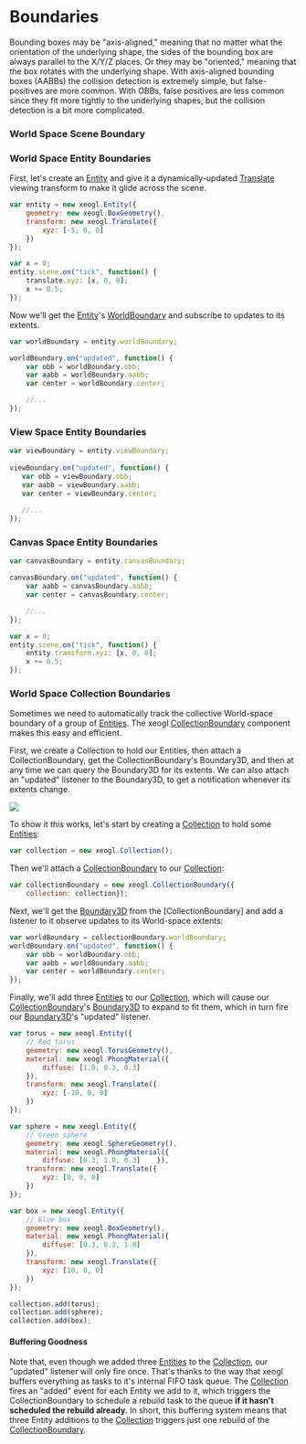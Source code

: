 # Boundaries

Bounding boxes may be "axis-aligned," meaning that no matter what the orientation of the underlying shape, the sides of the bounding box are always parallel to the X/Y/Z places.  Or they may be "oriented," meaning that the box rotates with the underlying shape.  With axis-aligned bounding boxes (AABBs) the collision detection is extremely simple, but false-positives are more common.  With OBBs, false positives are less common since they fit more tightly to the underlying shapes, but the collision detection is a bit more complicated.

### World Space Scene Boundary



### World Space Entity Boundaries

First, let's create an [Entity]() and give it a dynamically-updated [Translate]() viewing transform to make it 
glide across the scene.  

```` javascript
var entity = new xeogl.Entity({
    geometry: new xeogl.BoxGeometry(),
    transform: new xeogl.Translate({
        xyz: [-5, 0, 0]
    })
});
````

````javascript
var x = 0;
entity.scene.on("tick", function() {
    translate.xyz: [x, 0, 0];
    x += 0.5;
});
````
  
Now we'll get the [Entity]()'s [WorldBoundary]() and subscribe to updates to its extents. 

````javascript
var worldBoundary = entity.worldBoundary;

worldBoundary.on("updated", function() {
    var obb = worldBoundary.obb;
    var aabb = worldBoundary.aabb;
    var center = worldBoundary.center;

    //...
});
````


### View Space Entity Boundaries

 ````javascript
var viewBoundary = entity.viewBoundary;
  
viewBoundary.on("updated", function() {
    var obb = viewBoundary.obb;
    var aabb = viewBoundary.aabb;
    var center = viewBoundary.center;
  
    //...
});
````

### Canvas Space Entity Boundaries

```` javascript
var canvasBoundary = entity.canvasBoundary;

canvasBoundary.on("updated", function() {
    var aabb = canvasBoundary.aabb;
    var center = canvasBoundary.center;

    //...
});
````
````javascript
var x = 0;
entity.scene.on("tick", function() {
    entity.transform.xyz: [x, 0, 0];
    x += 0.5;
});
````

### World Space Collection Boundaries

Sometimes we need to automatically track the collective World-space boundary of a group of [Entities](). The xeogl 
[CollectionBoundary]() component makes this easy and efficient. 

First, we create a Collection to hold our Entities, then attach a CollectionBoundary, get the CollectionBoundary's 
Boundary3D, and then at any time we can query the Boundary3D for its extents. We can also attach an "updated" listener 
to the Boundary3D, to get a notification whenever its extents change. 

![](http://xeogl.org/assets/images/CollectionBoundary.png)

To show it this works, let's start by creating a [Collection]() to hold some [Entities]():

````javascript
var collection = new xeogl.Collection();
````

Then we'll attach a [CollectionBoundary]() to our [Collection]():

````javascript
var collectionBoundary = new xeogl.CollectionBoundary({    
    collection: collection});
````

Next, we'll get the [Boundary3D]() from the [CollectionBoundary] and add a listener to it observe updates to its 
World-space extents:

````javascript
var worldBoundary = collectionBoundary.worldBoundary;
worldBoundary.on("updated", function() {    
    var obb = worldBoundary.obb;    
    var aabb = worldBoundary.aabb;    
    var center = worldBoundary.center;
});
````

Finally, we'll add three [Entities]() to our [Collection](), which will cause our [CollectionBoundary]()'s [Boundary3D]() 
to expand to fit them, which in turn fire our [Boundary3D]()'s "updated" listener.

````javascript
var torus = new xeogl.Entity({ 
    // Red torus    
    geometry: new xeogl.TorusGeometry(),    
    material: new xeogl.PhongMaterial({        
        diffuse: [1.0, 0.3, 0.3]    
    }),    
    transform: new xeogl.Translate({        
        xyz: [-10, 0, 0]    
    })
});

var sphere = new xeogl.Entity({ 
    // Green sphere    
    geometry: new xeogl.SphereGeometry(),    
    material: new xeogl.PhongMaterial({        
        diffuse: [0.3, 1.0, 0.3]    }),    
    transform: new xeogl.Translate({        
        xyz: [0, 0, 0]    
    })
});

var box = new xeogl.Entity({ 
    // Blue box    
    geometry: new xeogl.BoxGeometry(),    
    material: new xeogl.PhongMaterial({        
        diffuse: [0.3, 0.3, 1.0]    
    }),    
    transform: new xeogl.Translate({       
        xyz: [10, 0, 0]    
    })
});

collection.add(torus);
collection.add(sphere);
collection.add(box);
````

#### Buffering Goodness
Note that, even though we added three [Entities]() to the [Collection](), our "updated" listener will only fire once. 
That's thanks to the way that xeogl buffers everything as tasks to it's internal FIFO task queue. The [Collection]() 
fires an "added" event for each Entity we add to it, which triggers the CollectionBoundary to schedule a rebuild task to 
the queue **if it hasn't scheduled the rebuild already**. In short, this buffering system means that three Entity 
additions to the [Collection]() triggers just one rebuild of the [CollectionBoundary](). 
